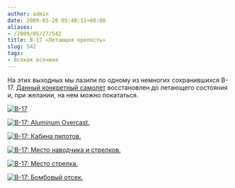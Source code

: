 ```yaml
---
author: admin
date: 2009-05-28 05:48:11+00:00
aliases:
- /2009/05/27/542
title: B-17 «Летающая крепость»
slug: 542
tags:
- Всякая всячина
---
```


На этих выходных мы лазили по одному из немногих сохранившихся B-17. [Данный конкретный самолет](http://www.b17.org/) восстановлен до летающего состояния и, при желании, на нем можно покататься.

[![B-17](/2009/05/img_4167-300x174.jpg)](/2009/05/img_4167.jpg)

[![B-17: Aluminum Overcast.](/2009/05/img_1752-300x182.jpg)](/2009/05/img_1752.jpg)

[![B-17: Кабина пилотов.](/2009/05/img_1757-300x188.jpg)](/2009/05/img_1757.jpg)

<!--more-->

[![B-17: Место наводчика и стрелков.](/2009/05/img_4206-300x225.jpg)](/2009/05/img_4206.jpg)

[![B-17: Место стрелка.](/2009/05/img_4173-300x225.jpg)](/2009/05/img_4173.jpg)

[![B-17: Бомбовый отсек.](/2009/05/img_1765-225x300.jpg)](/2009/05/img_1765.jpg)
